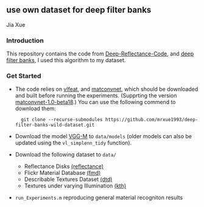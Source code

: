 ## use own dataset for deep filter banks 

Jia Xue

###   Introduction

This repository contains the code from [Deep-Reflectance-Code](https://github.com/zhanghang1989/Deep-Reflectance-Code.git), and [deep filter banks](https://github.com/mcimpoi/deep-fbanks.git), I used this algorithm to my dataset.

### Get Started

* The code relies on [vlfeat](http://www.vlfeat.org/), and [matconvnet](http://www.vlfeat.org/matconvnet), which should be downloaded and built before running the experiments. (Supprting the version [matconvnet-1.0-beta18](http://www.vlfeat.org/matconvnet/download/).)
You can use the following commend to download them:

		git clone --recurse-submodules https://github.com/mrxue1993/deep-filter-banks-wild-dataset.git
	
* Download the model [VGG-M](http://www.vlfeat.org/matconvnet/pretrained) to `data/models` (older models can also be updated using the `vl_simplenn_tidy` function).

* Download the following dataset to `data/`
    * Reflectance Disks [(reflectance)](https://goo.gl/6Kwg13)  
    * Flickr Material Database [(fmd)](http://people.csail.mit.edu/celiu/CVPR2010/FMD/) 
    * Describable Textures Dataset [(dtd)](http://www.robots.ox.ac.uk/~vgg/data/dtd)
    * Textures under varying Illumination [(kth)](http://www.nada.kth.se/cvap/databases/kth-tips/)

* `run_Experiments.m` reproducing general material recogniton results
